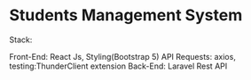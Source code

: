 # Students Management System
Stack:

Front-End: React Js, Styling(Bootstrap 5)
API Requests: axios, testing:ThunderClient extension
Back-End: Laravel Rest API
